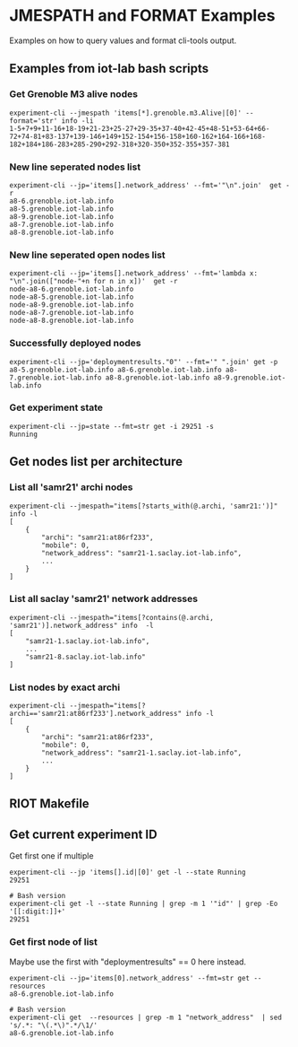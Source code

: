 JMESPATH and FORMAT Examples
============================


Examples on how to query values and format cli-tools output.


Examples from iot-lab bash scripts
----------------------------------

### Get Grenoble M3 alive nodes ###

    experiment-cli --jmespath 'items[*].grenoble.m3.Alive|[0]' --format='str' info -li
    1-5+7+9+11-16+18-19+21-23+25-27+29-35+37-40+42-45+48-51+53-64+66-72+74-81+83-137+139-146+149+152-154+156-158+160-162+164-166+168-182+184+186-283+285-290+292-318+320-350+352-355+357-381


### New line seperated nodes list ###

    experiment-cli --jp='items[].network_address' --fmt='"\n".join'  get -r
    a8-6.grenoble.iot-lab.info
    a8-5.grenoble.iot-lab.info
    a8-9.grenoble.iot-lab.info
    a8-7.grenoble.iot-lab.info
    a8-8.grenoble.iot-lab.info


### New line seperated open nodes list ###

    experiment-cli --jp='items[].network_address' --fmt='lambda x: "\n".join(["node-"+n for n in x])'  get -r
    node-a8-6.grenoble.iot-lab.info
    node-a8-5.grenoble.iot-lab.info
    node-a8-9.grenoble.iot-lab.info
    node-a8-7.grenoble.iot-lab.info
    node-a8-8.grenoble.iot-lab.info


### Successfully deployed nodes ###

    experiment-cli --jp='deploymentresults."0"' --fmt='" ".join' get -p
    a8-5.grenoble.iot-lab.info a8-6.grenoble.iot-lab.info a8-7.grenoble.iot-lab.info a8-8.grenoble.iot-lab.info a8-9.grenoble.iot-lab.info


### Get experiment state ###

    experiment-cli --jp=state --fmt=str get -i 29251 -s
    Running


Get nodes list per architecture
-------------------------------

### List all 'samr21' archi nodes ###

    experiment-cli --jmespath="items[?starts_with(@.archi, 'samr21:')]" info -l
    [
        {
            "archi": "samr21:at86rf233",
            "mobile": 0,
            "network_address": "samr21-1.saclay.iot-lab.info",
            ...
        }
    ]


### List all saclay 'samr21' network addresses ###

    experiment-cli --jmespath="items[?contains(@.archi, 'samr21')].network_address" info  -l
    [
        "samr21-1.saclay.iot-lab.info",
        ...
        "samr21-8.saclay.iot-lab.info"
    ]


### List nodes by exact archi ###

    experiment-cli --jmespath="items[?archi=='samr21:at86rf233'].network_address" info -l
    [
        {
            "archi": "samr21:at86rf233",
            "mobile": 0,
            "network_address": "samr21-1.saclay.iot-lab.info",
            ...
        }
    ]


RIOT Makefile
-------------

Get current experiment ID
-------------------------

Get first one if multiple

    experiment-cli --jp 'items[].id|[0]' get -l --state Running
    29251

    # Bash version
    experiment-cli get -l --state Running | grep -m 1 '"id"' | grep -Eo '[[:digit:]]+'
    29251



### Get first node of list ###

Maybe use the first with "deploymentresults" == 0 here instead.

    experiment-cli --jp='items[0].network_address' --fmt=str get --resources
    a8-6.grenoble.iot-lab.info

    # Bash version
    experiment-cli get  --resources | grep -m 1 "network_address"  | sed 's/.*: "\(.*\)".*/\1/'
    a8-6.grenoble.iot-lab.info

